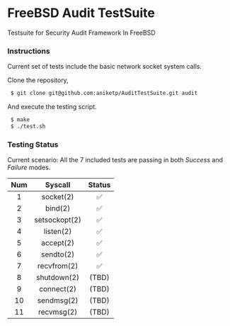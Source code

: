 # FreeBSD Audit TestSuite
Testsuite for Security Audit Framework In FreeBSD

### Instructions
Current set of tests include the basic network socket system calls.

Clone the repository,
```bash
 $ git clone git@github.com:aniketp/AuditTestSuite.git audit
```

And execute the testing script.
```bash
 $ make
 $ ./test.sh
```

### Testing Status

Current scenario: All the 7 included tests are passing in both *Success* and *Failure* modes.

|  Num  |	Syscall	 |  Status
|:-----:|:---------:|:-----------------:
1       |socket(2)	 	|:white_check_mark:
2       |bind(2)		|:white_check_mark:
3       |setsockopt(2)  |:white_check_mark:
4       |listen(2)      |:white_check_mark:
5       |accept(2)		|:white_check_mark:
6       |sendto(2)		|:white_check_mark:
7       |recvfrom(2)	|:white_check_mark:
8       |shutdown(2)	| (TBD)
9       |connect(2)     | (TBD)
10      |sendmsg(2)     | (TBD)
11      |recvmsg(2)     | (TBD)
